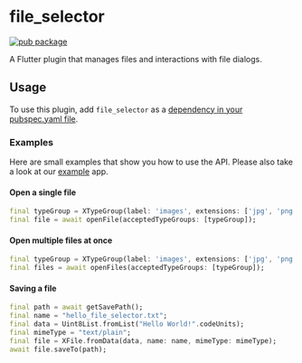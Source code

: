 # file_selector

[![pub package](https://img.shields.io/pub/v/file_selector.svg)](https://pub.dartlang.org/packages/file_selector)

A Flutter plugin that manages files and interactions with file dialogs.

## Usage
To use this plugin, add `file_selector` as a [dependency in your pubspec.yaml file](https://flutter.dev/platform-plugins/).

### Examples
Here are small examples that show you how to use the API.
Please also take a look at our [example][example] app.

#### Open a single file
``` dart
final typeGroup = XTypeGroup(label: 'images', extensions: ['jpg', 'png']);
final file = await openFile(acceptedTypeGroups: [typeGroup]);
```

#### Open multiple files at once
``` dart
final typeGroup = XTypeGroup(label: 'images', extensions: ['jpg', 'png']);
final files = await openFiles(acceptedTypeGroups: [typeGroup]);
```

#### Saving a file
```dart
final path = await getSavePath();
final name = "hello_file_selector.txt";
final data = Uint8List.fromList("Hello World!".codeUnits);
final mimeType = "text/plain";
final file = XFile.fromData(data, name: name, mimeType: mimeType);
await file.saveTo(path);
```

[example]:./example
